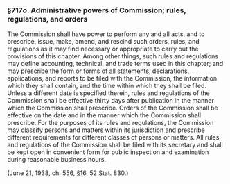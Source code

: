 ### §717*o*. Administrative powers of Commission; rules, regulations, and orders ###

The Commission shall have power to perform any and all acts, and to prescribe, issue, make, amend, and rescind such orders, rules, and regulations as it may find necessary or appropriate to carry out the provisions of this chapter. Among other things, such rules and regulations may define accounting, technical, and trade terms used in this chapter; and may prescribe the form or forms of all statements, declarations, applications, and reports to be filed with the Commission, the information which they shall contain, and the time within which they shall be filed. Unless a different date is specified therein, rules and regulations of the Commission shall be effective thirty days after publication in the manner which the Commission shall prescribe. Orders of the Commission shall be effective on the date and in the manner which the Commission shall prescribe. For the purposes of its rules and regulations, the Commission may classify persons and matters within its jurisdiction and prescribe different requirements for different classes of persons or matters. All rules and regulations of the Commission shall be filed with its secretary and shall be kept open in convenient form for public inspection and examination during reasonable business hours.

(June 21, 1938, ch. 556, §16, 52 Stat. 830.)